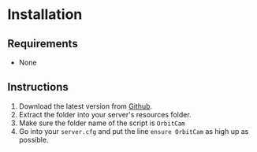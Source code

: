 # Installation

## Requirements

* None

## Instructions

1. Download the latest version from [Github](https://github.com/Kiminaze/OrbitCam/releases/latest).
2. Extract the folder into your server's resources folder.
3. Make sure the folder name of the script is `OrbitCam`
4. Go into your `server.cfg` and put the line `ensure OrbitCam` as high up as possible.
